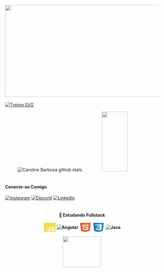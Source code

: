 <img height="300" width="350%" src="https://4.bp.blogspot.com/-yWCee53sU30/XC5omi6asoI/AAAAAAAAUqA/y93yqvfqNHc7LLgArn1PJySBV-0YFbSzQCLcBGAs/s1600/24.gif"/>


[![Typing SVG](https://readme-typing-svg.herokuapp.com/?color=ff91a4&size=35&center=true&vCenter=true&width=1000&lines=Oii,+Meu+nome+é+Naiara+Fernandes;Bem+vindo!+:%29)](https://git.io/typing-svg)


<div align="center">  
  <img width="49%" height="195px" src="https://github-readme-stats.vercel.app/api?username=NaiFadn&show_icons=true&count_private=true&hide_border=true&title_color=ff91a4&icon_color=ff91a4&text_color=c9d1d9&bg_color=0d1117" alt="Caroline Barbosa github stats" /> 
  <img width="41%" height="195px" src="https://github-readme-stats.vercel.app/api/top-langs/?username=NaiFadn&layout=compact&hide_border=true&title_color=ff91a4&text_color=ff91a4&bg_color=0d1117" />
</div>

#
<h4> Conecte-se Comigo </h4>


[![Instagram](https://img.shields.io/badge/Instagram-000?style=for-the-badge&logo=instagram)](https://www.instagram.com/naii.fadn/) [![Discord](https://img.shields.io/badge/Discord-000?style=for-the-badge&logo=discord)](https://www.discord.com/in/Naii-Naru#9517/)
[![Linkedin](https://img.shields.io/badge/Linkedin-000?style=for-the-badge&logo=linkedin)](https://www.linkedin.com/in/naiara-fernandes-232422289/)

#

<h4 align="center"> 📖 Estudando Fullstack 

<div style="display: inline_block"><br>
  <img align="center" alt="Js" height="30" width="40" src="https://raw.githubusercontent.com/devicons/devicon/master/icons/javascript/javascript-plain.svg">
  <img align="center" alt="Angular" height="30" width="40" src="https://cdn.jsdelivr.net/gh/devicons/devicon/icons/angularjs/angularjs-original.svg">
  <img align="center" alt="HTML" height="30" width="40" src="https://raw.githubusercontent.com/devicons/devicon/master/icons/html5/html5-original.svg">
  <img align="center" alt="CSS" height="30" width="40" src="https://raw.githubusercontent.com/devicons/devicon/master/icons/css3/css3-original.svg">
  <img align="center" alt="Java" height="30" width="40" src="https://cdn.jsdelivr.net/gh/devicons/devicon/icons/java/java-plain-wordmark.svg">
  
</div>




<p align="center">
  <img height="100px" width="50%" src="https://gifs.eco.br/wp-content/uploads/2022/10/gifs-de-linha-10.gif">
</p>


          
